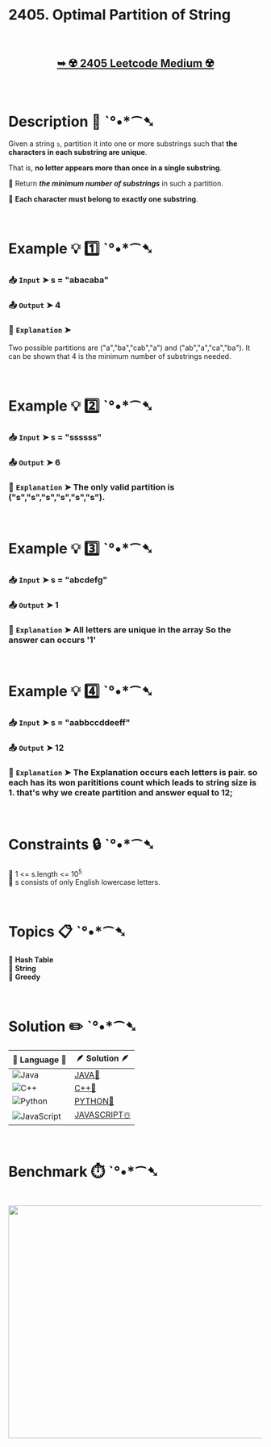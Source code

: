 # 2405. Optimal Partition of String

</br>

<h2 align="center"> 

<a href="https://leetcode.com/problems/optimal-partition-of-string/description/"><strong>➥ ☢️ 2405 Leetcode Medium ☢️ </strong></a>
</h2>

</br>

# Description 📜 ˋ°•*⁀➷

Given a string `s`, partition it into one or more substrings such that **the characters in each substring are unique**.  

That is, **no letter appears more than once in a single substring**.  

🔹 Return ***the minimum number of substrings*** in such a partition.  

🔹 **Each character must belong to exactly one substring**.

</br>

# Example 💡 1️⃣ ˋ°•*⁀➷

  ### 📥 `Input`  ➤ s = "abacaba"

  ### 📤 `Output`  ➤ 4

  ### 🔦 `Explanation`  ➤

Two possible partitions are ("a","ba","cab","a") and ("ab","a","ca","ba").
It can be shown that 4 is the minimum number of substrings needed.

</br>

# Example 💡 2️⃣ ˋ°•*⁀➷

  ### 📥 `Input` ➤ s = "ssssss"

  ### 📤 `Output`  ➤ 6

  ### 🔦 `Explanation` ➤ The only valid partition is ("s","s","s","s","s","s").

</br>

# Example 💡 3️⃣ ˋ°•*⁀➷

  ### 📥 `Input` ➤ s = "abcdefg"

  ### 📤 `Output`  ➤ 1

  ### 🔦 `Explanation`  ➤ All letters are unique in the array So the answer can occurs '1'

</br>

# Example 💡 4️⃣ ˋ°•*⁀➷

   ### 📥 `Input`  ➤ s = "aabbccddeeff"
   
   ### 📤 `Output`  ➤ 12

   ### 🔦 `Explanation`  ➤ The Explanation occurs each letters is pair. so each has its won parititions count which leads to string size is 1. that's why we create partition and answer equal to 12;

</br>

# Constraints 🔒 ˋ°•*⁀➷

🔹 1 <= s.length <= 10<sup>5</sup> </br>
🔹 s consists of only English lowercase letters. </br>

</br>

# Topics 📋 ˋ°•*⁀➷

🔸 **Hash Table**  </br>
🔸 **String**  </br>
🔸 **Greedy**  </br>

</br>

# Solution ✏️ ˋ°•*⁀➷

| 📒 Language 📒  | 🪶 Solution 🪶 |
| ------------- | ------------- |
|  ![Java](https://img.shields.io/badge/java-%23ED8B00.svg?style=for-the-badge&logo=openjdk&logoColor=white)  | [JAVA🍁](https://github.com/Prakhar-002/LEETCODE/blob/main/%F0%9F%8E%AD%20LEVEL%20wise%20que%20with%20solution%20%F0%9F%8E%AF/%E2%98%A2%EF%B8%8F%20Medium%20%E2%98%A2%EF%B8%8F/%E2%98%A2%EF%B8%8F%20Medium%202405.%20Optimal%20Partition%20of%20String%20%E2%98%83%EF%B8%8F%20%F0%9F%8D%81%20%F0%9F%8D%B0%20%F0%9F%8E%B2%20%F0%9F%92%96/%F0%9F%8D%81JAVA%20-%202405.%20Optimal%20Partition%20of%20String.java) |
|  ![C++](https://img.shields.io/badge/c++-%2300599C.svg?style=for-the-badge&logo=c%2B%2B&logoColor=white)  | [C++🎲](https://github.com/Prakhar-002/LEETCODE/blob/main/%F0%9F%8E%AD%20LEVEL%20wise%20que%20with%20solution%20%F0%9F%8E%AF/%E2%98%A2%EF%B8%8F%20Medium%20%E2%98%A2%EF%B8%8F/%E2%98%A2%EF%B8%8F%20Medium%202405.%20Optimal%20Partition%20of%20String%20%E2%98%83%EF%B8%8F%20%F0%9F%8D%81%20%F0%9F%8D%B0%20%F0%9F%8E%B2%20%F0%9F%92%96/%F0%9F%8E%B2CPP%20-%202405.%20Optimal%20Partition%20of%20String.cpp)  |
|  ![Python](https://img.shields.io/badge/python-3670A0?style=for-the-badge&logo=python&logoColor=ffdd54)    | [PYTHON🍰](https://github.com/Prakhar-002/LEETCODE/blob/main/%F0%9F%8E%AD%20LEVEL%20wise%20que%20with%20solution%20%F0%9F%8E%AF/%E2%98%A2%EF%B8%8F%20Medium%20%E2%98%A2%EF%B8%8F/%E2%98%A2%EF%B8%8F%20Medium%202405.%20Optimal%20Partition%20of%20String%20%E2%98%83%EF%B8%8F%20%F0%9F%8D%81%20%F0%9F%8D%B0%20%F0%9F%8E%B2%20%F0%9F%92%96/%F0%9F%8D%B0PYTHON%20-%202405.%20Optimal%20Partition%20of%20String.py) |
| ![JavaScript](https://img.shields.io/badge/javascript-%23323330.svg?style=for-the-badge&logo=javascript&logoColor=%23F7DF1E)   | [JAVASCRIPT☃️](https://github.com/Prakhar-002/LEETCODE/blob/main/%F0%9F%8E%AD%20LEVEL%20wise%20que%20with%20solution%20%F0%9F%8E%AF/%E2%98%A2%EF%B8%8F%20Medium%20%E2%98%A2%EF%B8%8F/%E2%98%A2%EF%B8%8F%20Medium%202405.%20Optimal%20Partition%20of%20String%20%E2%98%83%EF%B8%8F%20%F0%9F%8D%81%20%F0%9F%8D%B0%20%F0%9F%8E%B2%20%F0%9F%92%96/%E2%98%83%EF%B8%8FJAVASCRIPT%20-%202405.%20Optimal%20Partition%20of%20String.js) |

</br>

# Benchmark ⏱️ ˋ°•*⁀➷

<h1  align="center" >

<img src ="" width = "700px" height="462px" />

</h1>
